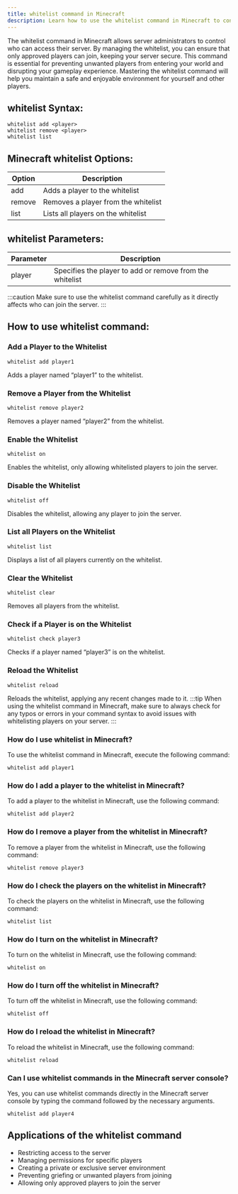 ```yaml
---
title: whitelist command in Minecraft
description: Learn how to use the whitelist command in Minecraft to control who can access your server. Keep your server secure by managing player permissions effectively.
---
```


The whitelist command in Minecraft allows server administrators to control who can access their server. By managing the whitelist, you can ensure that only approved players can join, keeping your server secure. This command is essential for preventing unwanted players from entering your world and disrupting your gameplay experience. Mastering the whitelist command will help you maintain a safe and enjoyable environment for yourself and other players.

## whitelist Syntax:
```console
whitelist add <player>
whitelist remove <player>
whitelist list
```
## Minecraft whitelist Options:
| Option | Description                   |
|--------|-------------------------------|
| add    | Adds a player to the whitelist|
| remove | Removes a player from the whitelist|
| list   | Lists all players on the whitelist |

## whitelist Parameters:
| Parameter | Description                      |
|-----------|----------------------------------|
| player    | Specifies the player to add or remove from the whitelist| 

:::caution
Make sure to use the whitelist command carefully as it directly affects who can join the server.
:::
## How to use whitelist command:
### Add a Player to the Whitelist
```console
whitelist add player1
```
Adds a player named “player1” to the whitelist.

### Remove a Player from the Whitelist
```console
whitelist remove player2
```
Removes a player named “player2” from the whitelist.

### Enable the Whitelist
```console
whitelist on
```
Enables the whitelist, only allowing whitelisted players to join the server.

### Disable the Whitelist
```console
whitelist off
```
Disables the whitelist, allowing any player to join the server.

### List all Players on the Whitelist
```console
whitelist list
```
Displays a list of all players currently on the whitelist.

### Clear the Whitelist
```console
whitelist clear
```
Removes all players from the whitelist.

### Check if a Player is on the Whitelist
```console
whitelist check player3
```
Checks if a player named “player3” is on the whitelist.

### Reload the Whitelist
```console
whitelist reload
```
Reloads the whitelist, applying any recent changes made to it.
:::tip
When using the whitelist command in Minecraft, make sure to always check for any typos or errors in your command syntax to avoid issues with whitelisting players on your server.
:::

### How do I use whitelist in Minecraft?
To use the whitelist command in Minecraft, execute the following command:
```console
whitelist add player1
```

### How do I add a player to the whitelist in Minecraft?
To add a player to the whitelist in Minecraft, use the following command:
```console
whitelist add player2
```

### How do I remove a player from the whitelist in Minecraft?
To remove a player from the whitelist in Minecraft, use the following command:
```console
whitelist remove player3
```

### How do I check the players on the whitelist in Minecraft?
To check the players on the whitelist in Minecraft, use the following command:
```console
whitelist list
```

### How do I turn on the whitelist in Minecraft?
To turn on the whitelist in Minecraft, use the following command:
```console
whitelist on
```

### How do I turn off the whitelist in Minecraft?
To turn off the whitelist in Minecraft, use the following command:
```console
whitelist off
```

### How do I reload the whitelist in Minecraft?
To reload the whitelist in Minecraft, use the following command:
```console
whitelist reload
```

### Can I use whitelist commands in the Minecraft server console?
Yes, you can use whitelist commands directly in the Minecraft server console by typing the command followed by the necessary arguments.
```console
whitelist add player4
```

## Applications of the whitelist command

- Restricting access to the server
- Managing permissions for specific players
- Creating a private or exclusive server environment
- Preventing griefing or unwanted players from joining
- Allowing only approved players to join the server